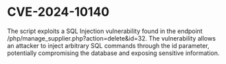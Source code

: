 # CVE-2024-10140

The script exploits a SQL Injection vulnerability found in the endpoint /php/manage_supplier.php?action=delete&id=32. The vulnerability allows an attacker to inject arbitrary SQL commands through the id parameter, potentially compromising the database and exposing sensitive information.
